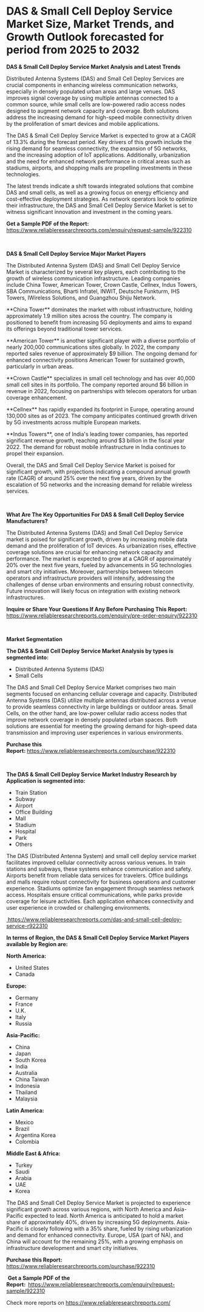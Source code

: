 <p><h1>DAS & Small Cell Deploy Service Market Size, Market Trends, and Growth Outlook forecasted for period from 2025 to 2032</h1></p><p><strong>DAS & Small Cell Deploy Service Market Analysis and Latest Trends</strong></p>
<p><p>Distributed Antenna Systems (DAS) and Small Cell Deploy Services are crucial components in enhancing wireless communication networks, especially in densely populated urban areas and large venues. DAS improves signal coverage by using multiple antennas connected to a common source, while small cells are low-powered radio access nodes designed to augment network capacity and coverage. Both solutions address the increasing demand for high-speed mobile connectivity driven by the proliferation of smart devices and mobile applications.</p><p>The DAS & Small Cell Deploy Service Market is expected to grow at a CAGR of 13.3% during the forecast period. Key drivers of this growth include the rising demand for seamless connectivity, the expansion of 5G networks, and the increasing adoption of IoT applications. Additionally, urbanization and the need for enhanced network performance in critical areas such as stadiums, airports, and shopping malls are propelling investments in these technologies. </p><p>The latest trends indicate a shift towards integrated solutions that combine DAS and small cells, as well as a growing focus on energy efficiency and cost-effective deployment strategies. As network operators look to optimize their infrastructure, the DAS and Small Cell Deploy Service Market is set to witness significant innovation and investment in the coming years.</p></p>
<p><strong>Get a Sample PDF of the Report:&nbsp;</strong> <a href="https://www.reliableresearchreports.com/enquiry/request-sample/922310?utm_campaign=2665&utm_medium=2&utm_source=Github&utm_content=ia&utm_term=07032025&utm_id=das-small-cell-deploy-service">https://www.reliableresearchreports.com/enquiry/request-sample/922310</a></p>
<p>&nbsp;</p>
<p><strong>DAS & Small Cell Deploy Service Major Market Players</strong></p>
<p><p>The Distributed Antenna System (DAS) and Small Cell Deploy Service Market is characterized by several key players, each contributing to the growth of wireless communication infrastructure. Leading companies include China Tower, American Tower, Crown Castle, Cellnex, Indus Towers, SBA Communications, Bharti Infratel, INWIT, Deutsche Funkturm, IHS Towers, IWireless Solutions, and Guangzhou Shiju Network.</p><p>**China Tower** dominates the market with robust infrastructure, holding approximately 1.9 million sites across the country. The company is positioned to benefit from increasing 5G deployments and aims to expand its offerings beyond traditional tower services.</p><p>**American Tower** is another significant player with a diverse portfolio of nearly 200,000 communications sites globally. In 2022, the company reported sales revenue of approximately $9 billion. The ongoing demand for enhanced connectivity positions American Tower for sustained growth, particularly in urban areas.</p><p>**Crown Castle** specializes in small cell technology and has over 40,000 small cell sites in its portfolio. The company reported around $6 billion in revenue in 2022, focusing on partnerships with telecom operators for urban coverage enhancement. </p><p>**Cellnex** has rapidly expanded its footprint in Europe, operating around 130,000 sites as of 2023. The company anticipates continued growth driven by 5G investments across multiple European markets. </p><p>**Indus Towers**, one of India's leading tower companies, has reported significant revenue growth, reaching around $3 billion in the fiscal year 2022. The demand for robust mobile infrastructure in India continues to propel their expansion.</p><p>Overall, the DAS and Small Cell Deploy Service Market is poised for significant growth, with projections indicating a compound annual growth rate (CAGR) of around 25% over the next five years, driven by the escalation of 5G networks and the increasing demand for reliable wireless services.</p></p>
<p>&nbsp;</p>
<p><strong>What Are The Key Opportunities For DAS & Small Cell Deploy Service Manufacturers?</strong></p>
<p><p>The Distributed Antenna Systems (DAS) and Small Cell Deploy Service market is poised for significant growth, driven by increasing mobile data demand and the proliferation of IoT devices. As urbanization rises, effective coverage solutions are crucial for enhancing network capacity and performance. The market is expected to grow at a CAGR of approximately 20% over the next five years, fueled by advancements in 5G technologies and smart city initiatives. Moreover, partnerships between telecom operators and infrastructure providers will intensify, addressing the challenges of dense urban environments and ensuring robust connectivity. Future innovation will likely focus on integration with existing network infrastructures.</p></p>
<p><strong>Inquire or Share Your Questions If Any Before Purchasing This Report:</strong> <a href="https://www.reliableresearchreports.com/enquiry/pre-order-enquiry/922310?utm_campaign=2665&utm_medium=2&utm_source=Github&utm_content=ia&utm_term=07032025&utm_id=das-small-cell-deploy-service">https://www.reliableresearchreports.com/enquiry/pre-order-enquiry/922310</a></p>
<p>&nbsp;</p>
<p><strong>Market Segmentation</strong></p>
<p><strong>The DAS & Small Cell Deploy Service Market Analysis by types is segmented into:</strong></p>
<p><ul><li>Distributed Antenna Systems (DAS)</li><li>Small Cells</li></ul></p>
<p><p>The DAS and Small Cell Deploy Service Market comprises two main segments focused on enhancing cellular coverage and capacity. Distributed Antenna Systems (DAS) utilize multiple antennas distributed across a venue to provide seamless connectivity in large buildings or outdoor areas. Small Cells, on the other hand, are low-power cellular radio access nodes that improve network coverage in densely populated urban spaces. Both solutions are essential for meeting the growing demand for high-speed data transmission and improving user experiences in various environments.</p></p>
<p><strong>Purchase this Report:&nbsp;</strong><a href="https://www.reliableresearchreports.com/purchase/922310?utm_campaign=2665&utm_medium=2&utm_source=Github&utm_content=ia&utm_term=07032025&utm_id=das-small-cell-deploy-service">https://www.reliableresearchreports.com/purchase/922310</a></p>
<p>&nbsp;</p>
<p><strong>The DAS & Small Cell Deploy Service Market Industry Research by Application is segmented into:</strong></p>
<p><ul><li>Train Station</li><li>Subway</li><li>Airport</li><li>Office Building</li><li>Mall</li><li>Stadium</li><li>Hospital</li><li>Park</li><li>Others</li></ul></p>
<p><p>The DAS (Distributed Antenna System) and small cell deploy service market facilitates improved cellular connectivity across various venues. In train stations and subways, these systems enhance communication and safety. Airports benefit from reliable data services for travelers. Office buildings and malls require robust connectivity for business operations and customer experience. Stadiums optimize fan engagement through seamless network access. Hospitals ensure critical communications, while parks provide coverage for leisure activities. Each application enhances connectivity and user experience in crowded or challenging environments.</p></p>
<p><a href="https://www.reliableresearchreports.com/das-and-small-cell-deploy-service-r922310?utm_campaign=2665&utm_medium=2&utm_source=Github&utm_content=ia&utm_term=07032025&utm_id=das-small-cell-deploy-service">&nbsp;https://www.reliableresearchreports.com/das-and-small-cell-deploy-service-r922310</a></p>
<p><strong>In terms of Region, the DAS & Small Cell Deploy Service Market Players available by Region are:</strong></p>
<p>
    <p> <strong> North America: </strong>
        <ul>
            <li>United States</li>
            <li>Canada</li>
        </ul>
        </p> 
    <p> <strong> Europe: </strong>
        <ul>
            <li>Germany</li>
            <li>France</li>
            <li>U.K.</li>
            <li>Italy</li>
            <li>Russia</li>
        </ul>
        </p> 
    <p> <strong> Asia-Pacific: </strong>
        <ul>
            <li>China</li>
            <li>Japan</li>
            <li>South Korea</li>
            <li>India</li>
            <li>Australia</li>
            <li>China Taiwan</li>
            <li>Indonesia</li>
            <li>Thailand</li>
            <li>Malaysia</li>
        </ul>
        </p> 
    <p> <strong> Latin America: </strong>
        <ul>
            <li>Mexico</li>
            <li>Brazil</li>
            <li>Argentina Korea</li>
            <li>Colombia</li>
        </ul>
        </p> 
    <p> <strong> Middle East & Africa: </strong>
        <ul>
            <li>Turkey</li>
            <li>Saudi</li>
            <li>Arabia</li>
            <li>UAE</li>
            <li>Korea</li>
        </ul>
    </p>
    </p>
<p><p>The DAS and Small Cell Deploy Service Market is projected to experience significant growth across various regions, with North America and Asia-Pacific expected to lead. North America is anticipated to hold a market share of approximately 40%, driven by increasing 5G deployments. Asia-Pacific is closely following with a 35% share, fueled by rising urbanization and demand for enhanced connectivity. Europe, USA (part of NA), and China will account for the remaining 25%, with a growing emphasis on infrastructure development and smart city initiatives.</p></p>
<p><strong>Purchase this Report: </strong><a href="https://www.reliableresearchreports.com/purchase/922310?utm_campaign=2665&utm_medium=2&utm_source=Github&utm_content=ia&utm_term=07032025&utm_id=das-small-cell-deploy-service">https://www.reliableresearchreports.com/purchase/922310</a></p>
<p>&nbsp;<strong>Get a Sample PDF of the Report:&nbsp;&nbsp;</strong><a href="https://www.reliableresearchreports.com/enquiry/request-sample/922310?utm_campaign=2665&utm_medium=2&utm_source=Github&utm_content=ia&utm_term=07032025&utm_id=das-small-cell-deploy-service">https://www.reliableresearchreports.com/enquiry/request-sample/922310</a></p>
<p><strong></strong></p>
<p>Check more reports on <a href="https://www.reliableresearchreports.com/?utm_campaign=2665&utm_medium=2&utm_source=Github&utm_content=ia&utm_term=07032025&utm_id=das-small-cell-deploy-service">https://www.reliableresearchreports.com/</a></p>